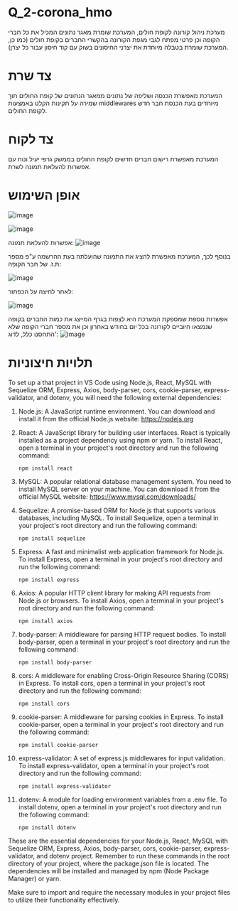 # Q_2-corona_hmo
מערכת ניהול קורונה לקופת חולים, המערכת שומרת מאגר נתונים המכיל את כל חברי הקופה וכן פרטי מפתח לגבי מגפת הקורונה בהקשרי החברים בקופת חולים (כמו כן, המערכת שומרת בטבלה מיוחדת את יצרני החיסונים בשוק עם קוד חיסון עבור כל יצרן). 
# צד שרת 
המערכת מאפשרת הכנסה ושליפה של נתונים ממאגר הנתונים של קופת החולים תוך שמירה על תקינות הקלט באמצעות middlewares מיוחדים בעת הכנסת חבר חדש לקופת החולים.  
# צד לקוח
המערכת מאפשרת רישום חברים חדשים לקופת החולים בממשק גרפי יעיל ונוח עם אפשרות להעלאת תמונה לשרת.

# אופן השימוש
![image](https://github.com/ruth-katzir/Q_2-corona_hmo/assets/133040769/ebbc75b3-96c1-4954-b9ed-736fdf16f84b)

![image](https://github.com/ruth-katzir/Q_2-corona_hmo/assets/133040769/5f735463-a3c8-49ea-9a03-d0593219d1a5)

אפשרות להעלאת תמונה:
![image](https://github.com/ruth-katzir/Q_2-corona_hmo/assets/133040769/626f25f8-8754-4768-bb53-83fcc8db8916)

בנוסף לכך, המערכת מאפשרת להציג את התמונה שהועלתה בעת ההרשמה ע"פ מספר ת.ז. של חבר הקופה:

![image](https://github.com/ruth-katzir/Q_2-corona_hmo/assets/133040769/95aa913d-3bd9-4d0c-9d41-8fc55051cab2)

לאחר לחיצה על הכפתור:

![image](https://github.com/ruth-katzir/Q_2-corona_hmo/assets/133040769/e7ff0e00-b09c-44be-9746-d12eb567ad04)



אפשרות נוספת שמספקת המערכת היא לצפות בגרף המייצג את כמות החברים בקופה שנמצאו חיוביים לקורונה בכל יום בחודש באחרון וכן את מספר חברי הקופה שלא התחסנו כלל, לדוג':
![image](https://github.com/ruth-katzir/Q_2-corona_hmo/assets/133040769/76c7baf2-4ff4-4985-af34-bb4e9badd88b)




# תלויות חיצוניות

To set up a that project in VS Code using Node.js, React, MySQL with Sequelize ORM, Express, Axios, body-parser, cors, cookie-parser, express-validator, and dotenv, you will need the following external dependencies:

1. Node.js: A JavaScript runtime environment. You can download and install it from the official Node.js website: https://nodejs.org

2. React: A JavaScript library for building user interfaces. React is typically installed as a project dependency using npm or yarn. To install React, open a terminal in your project's root directory and run the following command:
   ```
   npm install react
   ```

3. MySQL: A popular relational database management system. You need to install MySQL server on your machine. You can download it from the official MySQL website: https://www.mysql.com/downloads/

4. Sequelize: A promise-based ORM for Node.js that supports various databases, including MySQL. To install Sequelize, open a terminal in your project's root directory and run the following command:
   ```
   npm install sequelize
   ```

5. Express: A fast and minimalist web application framework for Node.js. To install Express, open a terminal in your project's root directory and run the following command:
   ```
   npm install express
   ```

6. Axios: A popular HTTP client library for making API requests from Node.js or browsers. To install Axios, open a terminal in your project's root directory and run the following command:
   ```
   npm install axios
   ```

7. body-parser: A middleware for parsing HTTP request bodies. To install body-parser, open a terminal in your project's root directory and run the following command:
   ```
   npm install body-parser
   ```

8. cors: A middleware for enabling Cross-Origin Resource Sharing (CORS) in Express. To install cors, open a terminal in your project's root directory and run the following command:
   ```
   npm install cors
   ```

9. cookie-parser: A middleware for parsing cookies in Express. To install cookie-parser, open a terminal in your project's root directory and run the following command:
   ```
   npm install cookie-parser
   ```

10. express-validator: A set of express.js middlewares for input validation. To install express-validator, open a terminal in your project's root directory and run the following command:
    ```
    npm install express-validator
    ```

11. dotenv: A module for loading environment variables from a .env file. To install dotenv, open a terminal in your project's root directory and run the following command:
    ```
    npm install dotenv
    ```

These are the essential dependencies for your Node.js, React, MySQL with Sequelize ORM, Express, Axios, body-parser, cors, cookie-parser, express-validator, and dotenv project. Remember to run these commands in the root directory of your project, where the package.json file is located. The dependencies will be installed and managed by npm (Node Package Manager) or yarn.

Make sure to import and require the necessary modules in your project files to utilize their functionality effectively.
